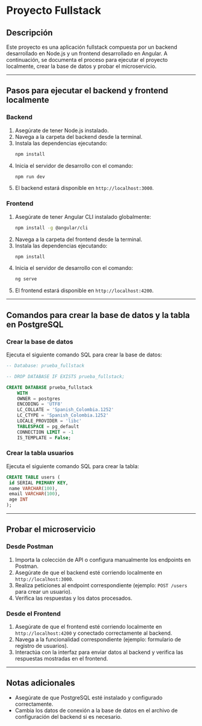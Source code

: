 # Proyecto Fullstack

## Descripción
Este proyecto es una aplicación fullstack compuesta por un backend desarrollado en Node.js y un frontend desarrollado en Angular. A continuación, se documenta el proceso para ejecutar el proyecto localmente, crear la base de datos y probar el microservicio.

---

## Pasos para ejecutar el backend y frontend localmente

### Backend
1. Asegúrate de tener Node.js instalado.
2. Navega a la carpeta del backend desde la terminal.
3. Instala las dependencias ejecutando:
   ```bash
   npm install
   ```
4. Inicia el servidor de desarrollo con el comando:
   ```bash
   npm run dev
   ```
5. El backend estará disponible en `http://localhost:3000`.

### Frontend
1. Asegúrate de tener Angular CLI instalado globalmente:
   ```bash
   npm install -g @angular/cli
   ```
2. Navega a la carpeta del frontend desde la terminal.
3. Instala las dependencias ejecutando:
   ```bash
   npm install
   ```
4. Inicia el servidor de desarrollo con el comando:
   ```bash
   ng serve
   ```
5. El frontend estará disponible en `http://localhost:4200`.

---

## Comandos para crear la base de datos y la tabla en PostgreSQL

### Crear la base de datos
Ejecuta el siguiente comando SQL para crear la base de datos:
```sql
-- Database: prueba_fullstack

-- DROP DATABASE IF EXISTS prueba_fullstack;

CREATE DATABASE prueba_fullstack
    WITH
    OWNER = postgres
    ENCODING = 'UTF8'
    LC_COLLATE = 'Spanish_Colombia.1252'
    LC_CTYPE = 'Spanish_Colombia.1252'
    LOCALE_PROVIDER = 'libc'
    TABLESPACE = pg_default
    CONNECTION LIMIT = -1
    IS_TEMPLATE = False;
```

### Crear la tabla usuarios
Ejecuta el siguiente comando SQL para crear la tabla:
```sql
CREATE TABLE users (
 id SERIAL PRIMARY KEY,
 name VARCHAR(100),
 email VARCHAR(100),
 age INT
);
```

---

## Probar el microservicio

### Desde Postman
1. Importa la colección de API o configura manualmente los endpoints en Postman.
2. Asegúrate de que el backend esté corriendo localmente en `http://localhost:3000`.
3. Realiza peticiones al endpoint correspondiente (ejemplo: `POST /users` para crear un usuario).
4. Verifica las respuestas y los datos procesados.

### Desde el Frontend
1. Asegúrate de que el frontend esté corriendo localmente en `http://localhost:4200` y conectado correctamente al backend.
2. Navega a la funcionalidad correspondiente (ejemplo: formulario de registro de usuarios).
3. Interactúa con la interfaz para enviar datos al backend y verifica las respuestas mostradas en el frontend.

---

## Notas adicionales
- Asegúrate de que PostgreSQL esté instalado y configurado correctamente.
- Cambia los datos de conexión a la base de datos en el archivo de configuración del backend si es necesario.

